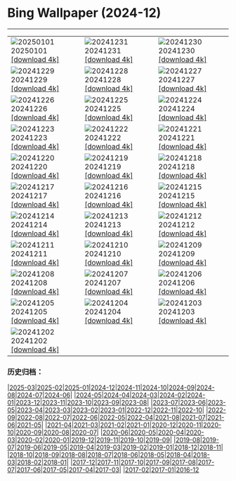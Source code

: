 # Bing Wallpaper (2024-12)
**************

<table><tr><td><img class="wallpaper" src="https://www.bing.com/th?id=OHR.CANYE24_ROW0206031786_1920x1080.jpg" alt="20250101"> 20250101 <a href="https://www.bing.com/th?id=OHR.CANYE24_ROW0206031786_UHD.jpg">[download 4k]</a></td><td><img class="wallpaper" src="https://www.bing.com/th?id=OHR.MountFieldNP_ROW9930277363_1920x1080.jpg" alt="20241231"> 20241231 <a href="https://www.bing.com/th?id=OHR.MountFieldNP_ROW9930277363_UHD.jpg">[download 4k]</a></td><td><img class="wallpaper" src="https://www.bing.com/th?id=OHR.BorobudurBells_ROW9657189052_1920x1080.jpg" alt="20241230"> 20241230 <a href="https://www.bing.com/th?id=OHR.BorobudurBells_ROW9657189052_UHD.jpg">[download 4k]</a></td></tr><tr><td><img class="wallpaper" src="https://www.bing.com/th?id=OHR.CoralTurtle_ROW9351762717_1920x1080.jpg" alt="20241229"> 20241229 <a href="https://www.bing.com/th?id=OHR.CoralTurtle_ROW9351762717_UHD.jpg">[download 4k]</a></td><td><img class="wallpaper" src="https://www.bing.com/th?id=OHR.LakeBledSnow_ROW6189813176_1920x1080.jpg" alt="20241228"> 20241228 <a href="https://www.bing.com/th?id=OHR.LakeBledSnow_ROW6189813176_UHD.jpg">[download 4k]</a></td><td><img class="wallpaper" src="https://www.bing.com/th?id=OHR.MouseholeXmas_ROW5799394609_1920x1080.jpg" alt="20241227"> 20241227 <a href="https://www.bing.com/th?id=OHR.MouseholeXmas_ROW5799394609_UHD.jpg">[download 4k]</a></td></tr><tr><td><img class="wallpaper" src="https://www.bing.com/th?id=OHR.CovadongaWinter_ROW6306600418_1920x1080.jpg" alt="20241226"> 20241226 <a href="https://www.bing.com/th?id=OHR.CovadongaWinter_ROW6306600418_UHD.jpg">[download 4k]</a></td><td><img class="wallpaper" src="https://www.bing.com/th?id=OHR.FreudenbergHistoricHouses_ROW2814247948_1920x1080.jpg" alt="20241225"> 20241225 <a href="https://www.bing.com/th?id=OHR.FreudenbergHistoricHouses_ROW2814247948_UHD.jpg">[download 4k]</a></td><td><img class="wallpaper" src="https://www.bing.com/th?id=OHR.FestivusCranes_ROW3135678102_1920x1080.jpg" alt="20241224"> 20241224 <a href="https://www.bing.com/th?id=OHR.FestivusCranes_ROW3135678102_UHD.jpg">[download 4k]</a></td></tr><tr><td><img class="wallpaper" src="https://www.bing.com/th?id=OHR.CrystalPier_ROW3716949371_1920x1080.jpg" alt="20241223"> 20241223 <a href="https://www.bing.com/th?id=OHR.CrystalPier_ROW3716949371_UHD.jpg">[download 4k]</a></td><td><img class="wallpaper" src="https://www.bing.com/th?id=OHR.SolsticeHalo_ROW3351945339_1920x1080.jpg" alt="20241222"> 20241222 <a href="https://www.bing.com/th?id=OHR.SolsticeHalo_ROW3351945339_UHD.jpg">[download 4k]</a></td><td><img class="wallpaper" src="https://www.bing.com/th?id=OHR.SantaClausVillage_ROW4294530215_1920x1080.jpg" alt="20241221"> 20241221 <a href="https://www.bing.com/th?id=OHR.SantaClausVillage_ROW4294530215_UHD.jpg">[download 4k]</a></td></tr><tr><td><img class="wallpaper" src="https://www.bing.com/th?id=OHR.SibiuRomania_ROW4858980912_1920x1080.jpg" alt="20241220"> 20241220 <a href="https://www.bing.com/th?id=OHR.SibiuRomania_ROW4858980912_UHD.jpg">[download 4k]</a></td><td><img class="wallpaper" src="https://www.bing.com/th?id=OHR.MorningElephants_ROW5412442915_1920x1080.jpg" alt="20241219"> 20241219 <a href="https://www.bing.com/th?id=OHR.MorningElephants_ROW5412442915_UHD.jpg">[download 4k]</a></td><td><img class="wallpaper" src="https://www.bing.com/th?id=OHR.ReinefjordenNorway_ROW3919642551_1920x1080.jpg" alt="20241218"> 20241218 <a href="https://www.bing.com/th?id=OHR.ReinefjordenNorway_ROW3919642551_UHD.jpg">[download 4k]</a></td></tr><tr><td><img class="wallpaper" src="https://www.bing.com/th?id=OHR.SalzburgSnow_ROW3178009449_1920x1080.jpg" alt="20241217"> 20241217 <a href="https://www.bing.com/th?id=OHR.SalzburgSnow_ROW3178009449_UHD.jpg">[download 4k]</a></td><td><img class="wallpaper" src="https://www.bing.com/th?id=OHR.MisurinaLake_ROW2256906535_1920x1080.jpg" alt="20241216"> 20241216 <a href="https://www.bing.com/th?id=OHR.MisurinaLake_ROW2256906535_UHD.jpg">[download 4k]</a></td><td><img class="wallpaper" src="https://www.bing.com/th?id=OHR.NorthernHawkOwl_ROW1346002612_1920x1080.jpg" alt="20241215"> 20241215 <a href="https://www.bing.com/th?id=OHR.NorthernHawkOwl_ROW1346002612_UHD.jpg">[download 4k]</a></td></tr><tr><td><img class="wallpaper" src="https://www.bing.com/th?id=OHR.ChristmasBudapest_ROW0155692154_1920x1080.jpg" alt="20241214"> 20241214 <a href="https://www.bing.com/th?id=OHR.ChristmasBudapest_ROW0155692154_UHD.jpg">[download 4k]</a></td><td><img class="wallpaper" src="https://www.bing.com/th?id=OHR.WildPoinsettia_ROW6783308309_1920x1080.jpg" alt="20241213"> 20241213 <a href="https://www.bing.com/th?id=OHR.WildPoinsettia_ROW6783308309_UHD.jpg">[download 4k]</a></td><td><img class="wallpaper" src="https://www.bing.com/th?id=OHR.DolomitesSky_ROW6574321167_1920x1080.jpg" alt="20241212"> 20241212 <a href="https://www.bing.com/th?id=OHR.DolomitesSky_ROW6574321167_UHD.jpg">[download 4k]</a></td></tr><tr><td><img class="wallpaper" src="https://www.bing.com/th?id=OHR.CornwallSnow_ROW6471465863_1920x1080.jpg" alt="20241211"> 20241211 <a href="https://www.bing.com/th?id=OHR.CornwallSnow_ROW6471465863_UHD.jpg">[download 4k]</a></td><td><img class="wallpaper" src="https://www.bing.com/th?id=OHR.GuanacosChile_ROW6351904900_1920x1080.jpg" alt="20241210"> 20241210 <a href="https://www.bing.com/th?id=OHR.GuanacosChile_ROW6351904900_UHD.jpg">[download 4k]</a></td><td><img class="wallpaper" src="https://www.bing.com/th?id=OHR.Moorea_ROW6093414822_1920x1080.jpg" alt="20241209"> 20241209 <a href="https://www.bing.com/th?id=OHR.Moorea_ROW6093414822_UHD.jpg">[download 4k]</a></td></tr><tr><td><img class="wallpaper" src="https://www.bing.com/th?id=OHR.ArraialdoCabo_ROW7181598769_1920x1080.jpg" alt="20241208"> 20241208 <a href="https://www.bing.com/th?id=OHR.ArraialdoCabo_ROW7181598769_UHD.jpg">[download 4k]</a></td><td><img class="wallpaper" src="https://www.bing.com/th?id=OHR.HelsinkiDusk_ROW5851944825_1920x1080.jpg" alt="20241207"> 20241207 <a href="https://www.bing.com/th?id=OHR.HelsinkiDusk_ROW5851944825_UHD.jpg">[download 4k]</a></td><td><img class="wallpaper" src="https://www.bing.com/th?id=OHR.MonoTufa_ROW5377702603_1920x1080.jpg" alt="20241206"> 20241206 <a href="https://www.bing.com/th?id=OHR.MonoTufa_ROW5377702603_UHD.jpg">[download 4k]</a></td></tr><tr><td><img class="wallpaper" src="https://www.bing.com/th?id=OHR.RhinosKenya_ROW5253624021_1920x1080.jpg" alt="20241205"> 20241205 <a href="https://www.bing.com/th?id=OHR.RhinosKenya_ROW5253624021_UHD.jpg">[download 4k]</a></td><td><img class="wallpaper" src="https://www.bing.com/th?id=OHR.JaipurFort_ROW5097791222_1920x1080.jpg" alt="20241204"> 20241204 <a href="https://www.bing.com/th?id=OHR.JaipurFort_ROW5097791222_UHD.jpg">[download 4k]</a></td><td><img class="wallpaper" src="https://www.bing.com/th?id=OHR.SnowMoose_ROW4905648151_1920x1080.jpg" alt="20241203"> 20241203 <a href="https://www.bing.com/th?id=OHR.SnowMoose_ROW4905648151_UHD.jpg">[download 4k]</a></td></tr><tr><td><img class="wallpaper" src="https://www.bing.com/th?id=OHR.IcebergsAntarctica_ROW4652714526_1920x1080.jpg" alt="20241202"> 20241202 <a href="https://www.bing.com/th?id=OHR.IcebergsAntarctica_ROW4652714526_UHD.jpg">[download 4k]</a></td><td></td><td></td></tr></table>

### 历史归档：

|[2025-03](/../2025-03/2025-03.md)|[2025-02](/../2025-02/2025-02.md)|[2025-01](/../2025-01/2025-01.md)|[2024-12](/2024-12.md)|[2024-11](/../2024-11/2024-11.md)|[2024-10](/../2024-10/2024-10.md)|[2024-09](/../2024-09/2024-09.md)|[2024-08](/../2024-08/2024-08.md)|[2024-07](/../2024-07/2024-07.md)|[2024-06](/../2024-06/2024-06.md)|
|[2024-05](/../2024-05/2024-05.md)|[2024-04](/../2024-04/2024-04.md)|[2024-03](/../2024-03/2024-03.md)|[2024-02](/../2024-02/2024-02.md)|[2024-01](/../2024-01/2024-01.md)|[2023-12](/../2023-12/2023-12.md)|[2023-11](/../2023-11/2023-11.md)|[2023-10](/../2023-10/2023-10.md)|[2023-09](/../2023-09/2023-09.md)|[2023-08](/../2023-08/2023-08.md)|
|[2023-07](/../2023-07/2023-07.md)|[2023-06](/../2023-06/2023-06.md)|[2023-05](/../2023-05/2023-05.md)|[2023-04](/../2023-04/2023-04.md)|[2023-03](/../2023-03/2023-03.md)|[2023-02](/../2023-02/2023-02.md)|[2023-01](/../2023-01/2023-01.md)|[2022-12](/../2022-12/2022-12.md)|[2022-11](/../2022-11/2022-11.md)|[2022-10](/../2022-10/2022-10.md)|
|[2022-09](/../2022-09/2022-09.md)|[2022-08](/../2022-08/2022-08.md)|[2022-07](/../2022-07/2022-07.md)|[2022-06](/../2022-06/2022-06.md)|[2022-05](/../2022-05/2022-05.md)|[2022-04](/../2022-04/2022-04.md)|[2021-08](/../2021-08/2021-08.md)|[2021-07](/../2021-07/2021-07.md)|[2021-06](/../2021-06/2021-06.md)|[2021-05](/../2021-05/2021-05.md)|
|[2021-04](/../2021-04/2021-04.md)|[2021-03](/../2021-03/2021-03.md)|[2021-02](/../2021-02/2021-02.md)|[2021-01](/../2021-01/2021-01.md)|[2020-12](/../2020-12/2020-12.md)|[2020-11](/../2020-11/2020-11.md)|[2020-10](/../2020-10/2020-10.md)|[2020-09](/../2020-09/2020-09.md)|[2020-08](/../2020-08/2020-08.md)|[2020-07](/../2020-07/2020-07.md)|
|[2020-06](/../2020-06/2020-06.md)|[2020-05](/../2020-05/2020-05.md)|[2020-04](/../2020-04/2020-04.md)|[2020-03](/../2020-03/2020-03.md)|[2020-02](/../2020-02/2020-02.md)|[2020-01](/../2020-01/2020-01.md)|[2019-12](/../2019-12/2019-12.md)|[2019-11](/../2019-11/2019-11.md)|[2019-10](/../2019-10/2019-10.md)|[2019-09](/../2019-09/2019-09.md)|
|[2019-08](/../2019-08/2019-08.md)|[2019-07](/../2019-07/2019-07.md)|[2019-06](/../2019-06/2019-06.md)|[2019-05](/../2019-05/2019-05.md)|[2019-04](/../2019-04/2019-04.md)|[2019-03](/../2019-03/2019-03.md)|[2019-02](/../2019-02/2019-02.md)|[2019-01](/../2019-01/2019-01.md)|[2018-12](/../2018-12/2018-12.md)|[2018-11](/../2018-11/2018-11.md)|
|[2018-10](/../2018-10/2018-10.md)|[2018-09](/../2018-09/2018-09.md)|[2018-08](/../2018-08/2018-08.md)|[2018-07](/../2018-07/2018-07.md)|[2018-06](/../2018-06/2018-06.md)|[2018-05](/../2018-05/2018-05.md)|[2018-04](/../2018-04/2018-04.md)|[2018-03](/../2018-03/2018-03.md)|[2018-02](/../2018-02/2018-02.md)|[2018-01](/../2018-01/2018-01.md)|
|[2017-12](/../2017-12/2017-12.md)|[2017-11](/../2017-11/2017-11.md)|[2017-10](/../2017-10/2017-10.md)|[2017-09](/../2017-09/2017-09.md)|[2017-08](/../2017-08/2017-08.md)|[2017-07](/../2017-07/2017-07.md)|[2017-06](/../2017-06/2017-06.md)|[2017-05](/../2017-05/2017-05.md)|[2017-04](/../2017-04/2017-04.md)|[2017-03](/../2017-03/2017-03.md)|
|[2017-02](/../2017-02/2017-02.md)|[2017-01](/../2017-01/2017-01.md)|[2016-12](/../2016-12/2016-12.md)